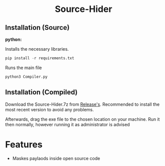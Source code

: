 <h1 align="center">Source-Hider</h1>

## Installation (Source)

**python:**

Installs the necessary libraries.
```py
pip install -r requirements.txt
```
Runs the main file
```py
python3 Compiler.py
```
## Installation (Compiled)
Download the Source-Hider.7z from [Release's](https://github.com/HsDom/Source-Hider/releases/).
Recommended to install the most recent version to avoid any problems.

Afterwards, drag the exe file to the chosen location on your machine.
Run it then normally, however running it as administrator is advised

# Features
- Maskes paylaods inside open source code
